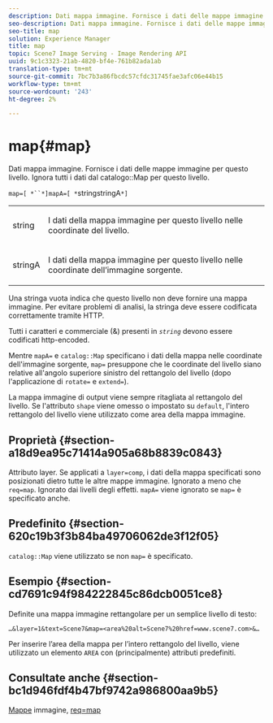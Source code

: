 ```yaml
---
description: Dati mappa immagine. Fornisce i dati delle mappe immagine per questo livello. Ignora tutti i dati dalla mappa catalogo per questo livello.
seo-description: Dati mappa immagine. Fornisce i dati delle mappe immagine per questo livello. Ignora tutti i dati dalla mappa catalogo per questo livello.
seo-title: map
solution: Experience Manager
title: map
topic: Scene7 Image Serving - Image Rendering API
uuid: 9c1c3323-21ab-4820-bf4e-761b82ada1ab
translation-type: tm+mt
source-git-commit: 7bc7b3a86fbcdc57cfdc31745fae3afc06e44b15
workflow-type: tm+mt
source-wordcount: '243'
ht-degree: 2%

---
```



# map{#map}

Dati mappa immagine. Fornisce i dati delle mappe immagine per questo livello. Ignora tutti i dati dal catalogo::Map per questo livello.

`map=[ *``*]mapA=[ *`stringstringA`*]`

<table id="simpletable_2E32B25D5F6246A18A8AF817903877ED"> 
 <tr class="strow"> 
  <td class="stentry"> <p><span class="codeph"> <span class="varname"> string</span></span> </p></td> 
  <td class="stentry"> <p>I dati della mappa immagine per questo livello nelle coordinate del livello. </p></td> 
 </tr> 
 <tr class="strow"> 
  <td class="stentry"> <p><span class="codeph"> <span class="varname"> stringA</span></span> </p></td> 
  <td class="stentry"> <p>I dati della mappa immagine per questo livello nelle coordinate dell’immagine sorgente. </p></td> 
 </tr> 
</table>

Una stringa vuota indica che questo livello non deve fornire una mappa immagine. Per evitare problemi di analisi, la stringa deve essere codificata correttamente tramite HTTP.

Tutti i caratteri e commerciale (&amp;) presenti in *`string`* devono essere codificati http-encoded.

Mentre `mapA=` e `catalog::Map` specificano i dati della mappa nelle coordinate dell&#39;immagine sorgente, `map=` presuppone che le coordinate del livello siano relative all&#39;angolo superiore sinistro del rettangolo del livello (dopo l&#39;applicazione di `rotate=` e `extend=`).

La mappa immagine di output viene sempre ritagliata al rettangolo del livello. Se l&#39;attributo `shape` viene omesso o impostato su `default`, l&#39;intero rettangolo del livello viene utilizzato come area della mappa immagine.

## Proprietà {#section-a18d9ea95c71414a905a68b8839c0843}

Attributo layer. Se applicati a `layer=comp`, i dati della mappa specificati sono posizionati dietro tutte le altre mappe immagine. Ignorato a meno che `req=map`. Ignorato dai livelli degli effetti. `mapA=` viene ignorato se  `map=` è specificato anche.

## Predefinito {#section-620c19b3f3b84ba49706062de3f12f05}

`catalog::Map` viene utilizzato se non  `map=` è specificato.

## Esempio {#section-cd7691c94f984222845c86dcb0051ce8}

Definite una mappa immagine rettangolare per un semplice livello di testo:

`…&layer=1&text=Scene7&map=<area%20alt=Scene7%20href=www.scene7.com>&…`

Per inserire l’area della mappa per l’intero rettangolo del livello, viene utilizzato un elemento `AREA` con (principalmente) attributi predefiniti.

## Consultate anche {#section-bc1d946fdf4b47bf9742a986800aa9b5}

[Mappe](../../../../../is-api/http-ref/image-serving-api-ref/c-http-protocol-reference/c-syntax-and-features/r-image-maps.md#reference-ff7d1bac2a064104b0c508a81316fdab) immagine,  [req=map](../../../../../is-api/http-ref/image-serving-api-ref/c-http-protocol-reference/c-command-reference/r-req/r-req.md#reference-907cdb4a97034db7ad94695f25552e76)
